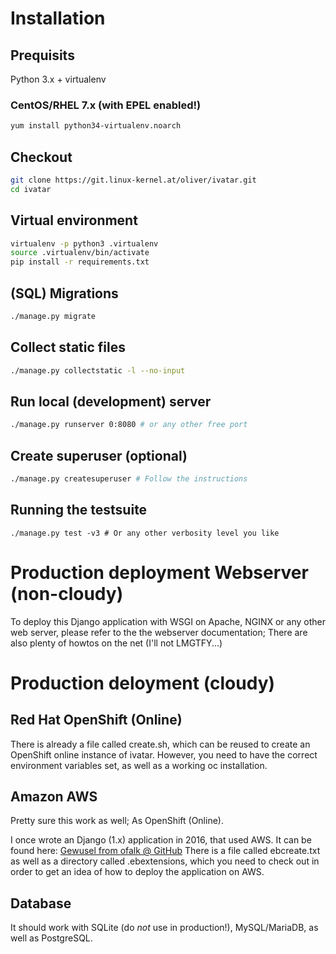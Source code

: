 # Installation

## Prequisits

Python 3.x + virtualenv

### CentOS/RHEL 7.x (with EPEL enabled!)

```bash
yum install python34-virtualenv.noarch
```

## Checkout

~~~~bash
git clone https://git.linux-kernel.at/oliver/ivatar.git
cd ivatar
~~~~

## Virtual environment

~~~~bash
virtualenv -p python3 .virtualenv 
source .virtualenv/bin/activate
pip install -r requirements.txt
~~~~

## (SQL) Migrations

```bash
./manage.py migrate
```

## Collect static files

```bash
./manage.py collectstatic -l --no-input
```

## Run local (development) server

```bash
./manage.py runserver 0:8080 # or any other free port
```

## Create superuser (optional)

```bash
./manage.py createsuperuser # Follow the instructions
```

## Running the testsuite
```
./manage.py test -v3 # Or any other verbosity level you like
```

# Production deployment Webserver (non-cloudy)

To deploy this Django application with WSGI on Apache, NGINX or any other web server, please refer to the the webserver documentation; There are also plenty of howtos on the net (I'll not LMGTFY...)

# Production deloyment (cloudy)

## Red Hat OpenShift (Online)

There is already a file called create.sh, which can be reused to create an OpenShift online instance of ivatar. However, you need to have the correct environment variables set, as well as a working oc installation.

## Amazon AWS

Pretty sure this work as well; As OpenShift (Online).

I once wrote an Django (1.x) application in 2016, that used AWS. It can be found here:
[Gewusel from ofalk @ GitHub](https://github.com/ofalk/gewusel)
There is a file called ebcreate.txt as well as a directory called .ebextensions, which you need to check out in order to get an idea of how to deploy the application on AWS.

## Database

It should work with SQLite (do *not* use in production!), MySQL/MariaDB, as well as PostgreSQL.
